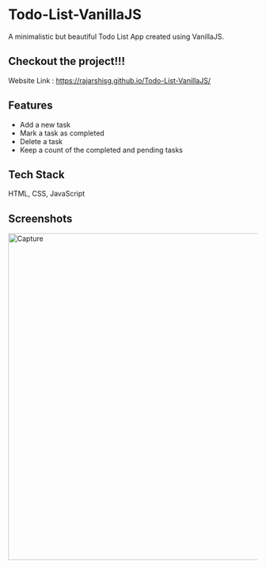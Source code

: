 
# Todo-List-VanillaJS
A minimalistic but beautiful Todo List App created using VanillaJS.

## Checkout the project!!!


Website Link : https://rajarshisg.github.io/Todo-List-VanillaJS/



  
## Features

- Add a new task
- Mark a task as completed
- Delete a task
- Keep a count of the completed and pending tasks

  
## Tech Stack

HTML, CSS, JavaScript
  
## Screenshots

<img width="660" alt="Capture" src="https://user-images.githubusercontent.com/55212405/125594029-46ecc7e6-7b6a-4a4d-92e5-88b6737a8135.PNG">
  
